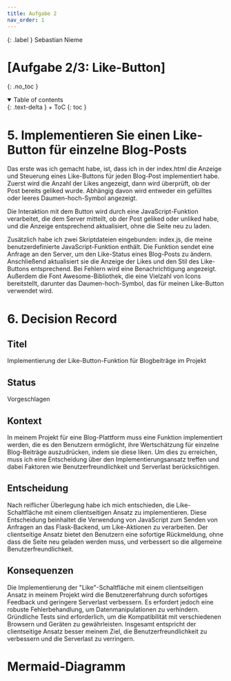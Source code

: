 ```yaml
---
title: Aufgabe 2
nav_order: 1
---
```


{: .label }
Sebastian Nieme

# [Aufgabe 2/3: Like-Button]
{: .no_toc }

<details open markdown="block">
{: .text-delta }
<summary>Table of contents</summary>
+ ToC
{: toc }
</details>

# 5. Implementieren Sie einen Like-Button für einzelne Blog-Posts
Das erste was ich gemacht habe, ist, dass ich in der index.html die Anzeige und Steuerung eines Like-Buttons für jeden Blog-Post implementiert habe. Zuerst wird die Anzahl der Likes angezeigt, dann wird überprüft, ob der Post bereits geliked wurde. Abhängig davon wird entweder ein gefülltes oder leeres Daumen-hoch-Symbol angezeigt. 

Die Interaktion mit dem Button wird durch eine JavaScript-Funktion verarbeitet, die dem Server mitteilt, ob der Post geliked oder unliked habe, und die Anzeige entsprechend aktualisiert, ohne die Seite neu zu laden.

Zusätzlich habe ich zwei Skriptdateien eingebunden: index.js, die meine benutzerdefinierte JavaScript-Funktion enthält. Die Funktion sendet eine Anfrage an den Server, um den Like-Status eines Blog-Posts zu ändern. Anschließend aktualisiert sie die Anzeige der Likes und den Stil des Like-Buttons entsprechend. Bei Fehlern wird eine Benachrichtigung angezeigt. Außerdem die Font Awesome-Bibliothek, die eine Vielzahl von Icons bereitstellt, darunter das Daumen-hoch-Symbol, das für meinen Like-Button verwendet wird.

# 6. Decision Record
## Titel
Implementierung der Like-Button-Funktion für Blogbeiträge im Projekt

## Status
Vorgeschlagen

## Kontext
In meinem Projekt für eine Blog-Plattform muss eine Funktion implementiert werden, die es den Benutzern ermöglicht, ihre Wertschätzung für einzelne Blog-Beiträge auszudrücken, indem sie diese liken. Um dies zu erreichen, muss ich eine Entscheidung über den Implementierungsansatz treffen und dabei Faktoren wie Benutzerfreundlichkeit und Serverlast berücksichtigen.

## Entscheidung
Nach reiflicher Überlegung habe ich mich entschieden, die Like-Schaltfläche mit einem clientseitigen Ansatz zu implementieren. Diese Entscheidung beinhaltet die Verwendung von JavaScript zum Senden von Anfragen an das Flask-Backend, um Like-Aktionen zu verarbeiten. Der clientseitige Ansatz bietet den Benutzern eine sofortige Rückmeldung, ohne dass die Seite neu geladen werden muss, und verbessert so die allgemeine Benutzerfreundlichkeit.

## Konsequenzen
Die Implementierung der "Like"-Schaltfläche mit einem clientseitigen Ansatz in meinem Projekt wird die Benutzererfahrung durch sofortiges Feedback und geringere Serverlast verbessern. Es erfordert jedoch eine robuste Fehlerbehandlung, um Datenmanipulationen zu verhindern. Gründliche Tests sind erforderlich, um die Kompatibilität mit verschiedenen Browsern und Geräten zu gewährleisten. Insgesamt entspricht der clientseitige Ansatz besser meinem Ziel, die Benutzerfreundlichkeit zu verbessern und die Serverlast zu verringern.


# Mermaid-Diagramm 